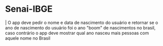 # Senai-IBGE

| O app deve pedir o nome e data de nascimento do usuário e retornar se o ano de nascimento do usuário foi o ano "boom" de nascimentos no brasil, caso contrário o app deve mostrar qual ano nasceu mais pessoas com aquele nome no Brasil

